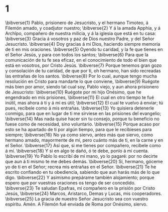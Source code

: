 # 1 
\bibverse{1} Pablo, prisionero de Jesucristo, y el hermano Timoteo, á Filemón amado, y coadjutor nuestro; \bibverse{2} Y á la amada Apphia, y á Archîpo, compañero de nuestra milicia, y á la iglesia que está en tu casa: \bibverse{3} Gracia á vosotros y paz de Dios nuestro Padre, y del Señor Jesucristo. \bibverse{4} Doy gracias á mi Dios, haciendo siempre memoria de ti en mis oraciones. \bibverse{5} Oyendo tu caridad, y la fe que tienes en el Señor Jesús, y para con todos los santos; \bibverse{6} Para que la comunicación de tu fe sea eficaz, en el conocimiento de todo el bien que está en vosotros, por Cristo Jesús. \bibverse{7} Porque tenemos gran gozo y consolación de tu caridad, de que por ti, oh hermano, han sido recreadas las entrañas de los santos. \bibverse{8} Por lo cual, aunque tengo mucha resolución en Cristo para mandarte lo que conviene, \bibverse{9} Ruégote más bien por amor, siendo tal cual soy, Pablo viejo, y aun ahora prisionero de Jesucristo: \bibverse{10} Ruégote por mi hijo Onésimo, que he engendrado en mis prisiones, \bibverse{11} El cual en otro tiempo te fué inútil, mas ahora á ti y á mí es útil; \bibverse{12} El cual te vuelvo á enviar; tú pues, recíbele como á mis entrañas. \bibverse{13} Yo quisiera detenerle conmigo, para que en lugar de ti me sirviese en las prisiones del evangelio; \bibverse{14} Mas nada quise hacer sin tu consejo, porque tu beneficio no fuese como de necesidad, sino voluntario. \bibverse{15} Porque acaso por esto se ha apartado de ti por algún tiempo, para que le recibieses para siempre; \bibverse{16} No ya como siervo, antes más que siervo, como hermano amado, mayormente de mí, pero cuánto más de ti, en la carne y en el Señor. \bibverse{17} Así que, si me tienes por compañero, recíbele como á mí. \bibverse{18} Y si en algo te dañó, ó te debe, ponlo á mi cuenta. \bibverse{19} Yo Pablo lo escribí de mi mano, yo lo pagaré: por no decirte que aun á ti mismo te me debes demás. \bibverse{20} Sí, hermano, góceme yo de ti en el Señor; recrea mis entrañas en el Señor. \bibverse{21} Te he escrito confiando en tu obediencia, sabiendo que aun harás más de lo que digo. \bibverse{22} Y asimismo prepárame también alojamiento; porque espero que por vuestras oraciones os tengo de ser concedido. \bibverse{23} Te saludan Epafras, mi compañero en la prisión por Cristo Jesús, \bibverse{24} Marcos, Aristarco, Demas y Lucas, mis cooperadores. \bibverse{25} La gracia de nuestro Señor Jesucristo sea con vuestro espíritu. Amén. A Filemón fué enviada de Roma por Onésimo, siervo. 
